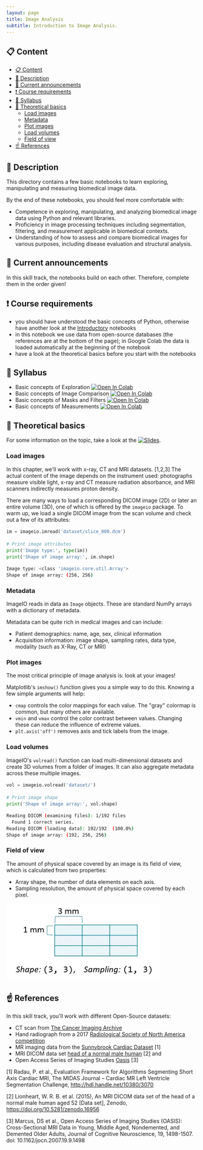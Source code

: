 ```yaml
---
layout: page
title: Image Analysis
subtitle: Introduction to Image Analysis.
---
```


## 📋 Content
- [📋 Content](#-content)
- [📄 Description](#-description)
- [📣 Current announcements](#-current-announcements)
- [❗ Course requirements](#-course-requirements)
- [📒 Syllabus](#-syllabus)
- [📝 Theoretical basics](#-theoretical-basics)
  - [Load images](#load-images)
  - [Metadata](#metadata)
  - [Plot images](#plot-images)
  - [Load volumes](#load-volumes)
  - [Field of view](#field-of-view)
- [☝️ References](#️-references)


## 📄 Description
This directory contains a few basic notebooks to learn exploring, manipulating and measuring biomedical image data.

By the end of these notebooks, you should feel more comfortable with:

- Competence in exploring, manipulating, and analyzing biomedical image data using Python and relevant libraries.
- Proficiency in image processing techniques including segmentation, filtering, and measurement applicable in biomedical contexts.
- Understanding of how to assess and compare biomedical images for various purposes, including disease evaluation and structural analysis.


## 📣 Current announcements
In this skill track, the notebooks build on each other. Therefore, complete them in the order given!


## ❗ Course requirements
- you should have understood the basic concepts of Python, otherwise have another look at the [Introductory](./python_basics.md) notebooks
- in this notebook we use data from open-source databases (the references are at the bottom of the page); in Google Colab the data is loaded automatically at the beginning of the notebook
- have a look at the theoretical basics before you start with the notebooks


## 📒 Syllabus
- Basic concepts of Exploration <a href="https://colab.research.google.com/github/University-Clinic-of-Neuroradiology/python-bootcamp/blob/main/notebooks/ImageAnalysis/01_exploration.ipynb"><img src="https://colab.research.google.com/assets/colab-badge.svg" alt="Open In Colab"/></a>
- Basic concepts of Image Comparison <a href="https://colab.research.google.com/github/University-Clinic-of-Neuroradiology/python-bootcamp/blob/main/notebooks/ImageAnalysis/02_image_comparison.ipynb"><img src="https://colab.research.google.com/assets/colab-badge.svg" alt="Open In Colab"/></a>
- Basic concepts of Masks and Filters <a href="https://colab.research.google.com/github/University-Clinic-of-Neuroradiology/python-bootcamp/blob/main/notebooks/ImageAnalysis/03_masks_and_filters.ipynb"><img src="https://colab.research.google.com/assets/colab-badge.svg" alt="Open In Colab"/></a>
- Basic concepts of Measurements <a href="https://colab.research.google.com/github/University-Clinic-of-Neuroradiology/python-bootcamp/blob/main/notebooks/ImageAnalysis/04_measurements.ipynb"><img src="https://colab.research.google.com/assets/colab-badge.svg" alt="Open In Colab"/></a>


## 📝 Theoretical basics
For some information on the topic, take a look at the [![Slides](https://img.shields.io/badge/Go%20to-slides-pink.svg)](https://raw.githack.com/University-Clinic-of-Neuroradiology/python-bootcamp/main/notebooks/ImageAnalysis/slides/ImageAnalysis.slides.html#/).

### Load images
In this chapter, we'll work with x-ray, CT and MRI datasets. [1,2,3] The actual content of the image depends on the instrument used: photographs measure visible light, x-ray and CT measure radiation absorbance, and MRI scanners indirectly measures proton density.

There are many ways to load a corresponding DICOM image (2D) or later an entire volume (3D), one of which is offered by the `imageio` package. To warm up, we load a single DICOM image from the scan volume and check out a few of its attributes:
```python
im = imageio.imread('dataset/slice_000.dcm')

# Print image attributes
print('Image type:', type(im))
print('Shape of image array:', im.shape)
```
```bash
Image type: <class 'imageio.core.util.Array'>
Shape of image array: (256, 256)
```

### Metadata
ImageIO reads in data as `Image` objects. These are standard NumPy arrays with a dictionary of metadata.

Metadata can be quite rich in medical images and can include:
- Patient demographics: name, age, sex, clinical information
- Acquisition information: image shape, sampling rates, data type, modality (such as X-Ray, CT or MRI)

### Plot images
The most critical principle of image analysis is: look at your images!

Matplotlib's `imshow()` function gives you a simple way to do this. Knowing a few simple arguments will help:
- `cmap` controls the color mappings for each value. The "gray" colormap is common, but many others are available.
- `vmin` and `vmax` control the color contrast between values. Changing these can reduce the influence of extreme values.
- `plt.axis('off')` removes axis and tick labels from the image.

### Load volumes
ImageIO's `volread()` function can load multi-dimensional datasets and create 3D volumes from a folder of images. It can also aggregate metadata across these multiple images.
```python
vol = imageio.volread('dataset/')

# Print image shape
print('Shape of image array:', vol.shape)
```
```bash
Reading DICOM (examining files): 1/192 files
  Found 1 correct series.
Reading DICOM (loading data): 192/192  (100.0%)
Shape of image array: (192, 256, 256)
```

### Field of view
The amount of physical space covered by an image is its field of view, which is calculated from two properties:
- Array shape, the number of data elements on each axis.
- Sampling resolution, the amount of physical space covered by each pixel.

![Image shape and sampling](../assets/img/theoretical_basics/shape_sampling.png)

## ☝️ References
In this skill track, you'll work with different Open-Source datasets:

- CT scan from [The Cancer Imaging Archive](https://www.cancerimagingarchive.net/about-the-cancer-imaging-archive-tcia/)
- Hand radiograph from a 2017 [Radiological Society of North America competition](https://www.rsna.org/rsnai/ai-image-challenge/rsna-pediatric-bone-age-challenge-2017)
- MR imaging data from the [Sunnybrook Cardiac Dataset](https://www.cardiacatlas.org/sunnybrook-cardiac-data/) [1]
- MRI DICOM data set [head of a normal male human](https://zenodo.org/record/16956#.YFMM5PtKiV5) [2] and 
- Open Access Series of Imaging Studies [Oasis](https://www.oasis-brains.org/) [3]


<a id="1">[1]</a>
Radau, P. et al.,
Evaluation Framework for Algorithms Segmenting Short Axis Cardiac MRI,
The MIDAS Journal – Cardiac MR Left Ventricle Segmentation Challenge, http://hdl.handle.net/10380/3070

<a id="2">[2]</a>
Lionheart, W. R. B. et al. (2015),
An MRI DICOM data set of the head of a normal male human aged 52 [Data set],
Zenodo, https://doi.org/10.5281/zenodo.16956

<a id="3">[3]</a> 
Marcus, DS et al.,
Open Access Series of Imaging Studies (OASIS): Cross-Sectional MRI Data in Young, Middle Aged, Nondemented, and Demented Older Adults,
Journal of Cognitive Neuroscience, 19, 1498-1507. doi: 10.1162/jocn.2007.19.9.1498